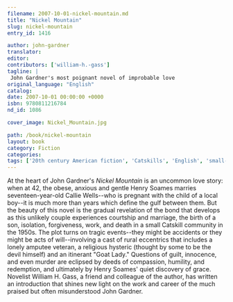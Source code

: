 ```yaml
---
filename: 2007-10-01-nickel-mountain.md
title: "Nickel Mountain"
slug: nickel-mountain
entry_id: 1416

author: john-gardner
translator: 
editor: 
contributors: ['william-h.-gass']
tagline: |
 John Gardner's most poignant novel of improbable love
original_language: "English"
catalog: 
date: 2007-10-01 00:00:00 +0000 
isbn: 9780811216784
nd_id: 1086

cover_image: Nickel_Mountain.jpg

path: /book/nickel-mountain
layout: book
category: Fiction
categories: 
tags: ['20th century American fiction', 'Catskills', 'English', 'small-town America', 'United States', 'unlikely love']
---
```

At the heart of John Gardner's *Nickel Mountain* is an uncommon love story: when at 42, the obese, anxious and gentle Henry Soames marries seventeen-year-old Callie Wells--who is pregnant with the child of a local boy--it is much more than years which define the gulf between them. But the beauty of this novel is the gradual revelation of the bond that develops as this unlikely couple experiences courtship and marriage, the birth of a son, isolation, forgiveness, work, and death in a small Catskill community in the 1950s. The plot turns on tragic events--they might be accidents or they might be acts of will--involving a cast of rural eccentrics that includes a lonely amputee veteran, a religious hysteric (thought by some to be the devil himself) and an itinerant "Goat Lady." Questions of guilt, innocence, and even murder are eclipsed by deeds of compassion, humility, and redemption, and ultimately by Henry Soames' quiet discovery of grace. Novelist William H. Gass, a friend and colleague of the author, has written an introduction that shines new light on the work and career of the much praised but often misunderstood John Gardner.





